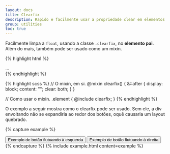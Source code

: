 ```yaml
---
layout: docs
title: Clearfix
description: Rapido e facilmente usar a propriedade clear em elementos flutuando, usando o utilitário clearfix.
group: utilities
toc: true
---
```


Facilmente limpa a `float`, usando a classe `.clearfix`, no **elemento pai**. Além do mais, também pode ser usado como um mixin.

{% highlight html %}
<div class="clearfix">...</div>
{% endhighlight %}

{% highlight scss %}
// O mixin, em si.
@mixin clearfix() {
  &::after {
    display: block;
    content: "";
    clear: both;
  }
}

// Como usar o mixin.
.element {
  @include clearfix;
}
{% endhighlight %}

O exemplo a seguir mostra como o clearfix pode ser usado. Sem ele, a div envoltando não se expandiria ao redor dos botões, oquê causaria um layout quebrado.

{% capture example %}
<div class="bg-info clearfix">
  <button type="button" class="btn btn-secondary float-left">Exemplo de botão flutuando à esquerda</button>
  <button type="button" class="btn btn-secondary float-right">Exemplo de botão flutuando à direita</button>
</div>
{% endcapture %}
{% include example.html content=example %}

